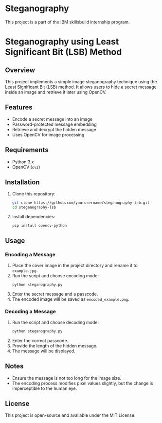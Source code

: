 # Steganography
This project is a part of the IBM skillsbuild internship program.
# Steganography using Least Significant Bit (LSB) Method

## Overview
This project implements a simple image steganography technique using the Least Significant Bit (LSB) method. It allows users to hide a secret message inside an image and retrieve it later using OpenCV.

## Features
- Encode a secret message into an image
- Password-protected message embedding
- Retrieve and decrypt the hidden message
- Uses OpenCV for image processing

## Requirements
- Python 3.x
- OpenCV (`cv2`)

## Installation
1. Clone this repository:
   ```sh
   git clone https://github.com/yourusername/steganography-lsb.git
   cd steganography-lsb
   ```
2. Install dependencies:
   ```sh
   pip install opencv-python
   ```

## Usage
### Encoding a Message
1. Place the cover image in the project directory and rename it to `example.jpg`.
2. Run the script and choose encoding mode:
   ```sh
   python steganography.py
   ```
3. Enter the secret message and a passcode.
4. The encoded image will be saved as `encoded_example.png`.

### Decoding a Message
1. Run the script and choose decoding mode:
   ```sh
   python steganography.py
   ```
2. Enter the correct passcode.
3. Provide the length of the hidden message.
4. The message will be displayed.

## Notes
- Ensure the message is not too long for the image size.
- The encoding process modifies pixel values slightly, but the change is imperceptible to the human eye.

## License
This project is open-source and available under the MIT License.

